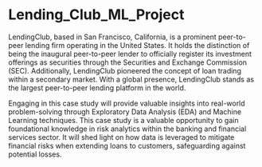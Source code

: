 # Lending_Club_ML_Project

LendingClub, based in San Francisco, California, is a prominent peer-to-peer lending firm operating in the United States. It holds the distinction of being the inaugural peer-to-peer lender to officially register its investment offerings as securities through the Securities and Exchange Commission (SEC). Additionally, LendingClub pioneered the concept of loan trading within a secondary market. With a global presence, LendingClub stands as the largest peer-to-peer lending platform in the world.

Engaging in this case study will provide valuable insights into real-world problem-solving through Exploratory Data Analysis (EDA) and Machine Learning techniques. This case study is a valuable opportunity to gain foundational knowledge in risk analytics within the banking and financial services sector. It will shed light on how data is leveraged to mitigate financial risks when extending loans to customers, safeguarding against potential losses.
